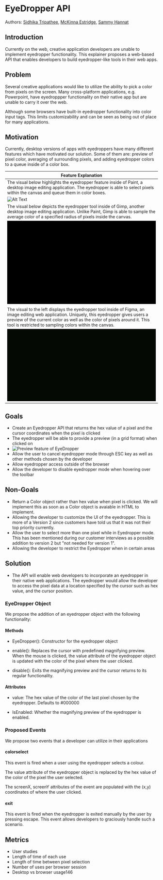 # EyeDropper API 
Authors: [Sidhika Tripathee](https://github.com/t-sitri), [McKinna Estridge](https://github.com/t-saestr), [Sammy Hannat](https://github.com/samhannat)

## Introduction
Currently on the web, creative application developers are unable to implement eyedropper functionality. This explainer proposes a web-based API that enables developers to build eyedropper-like tools in their web apps. 

## Problem

Several creative applications would like to utilize the ability to pick a color from pixels on the screen. Many cross-platform applications, e.g. Powerpoint, have eyedroppper functionality on their native app but are unable to carry it over the web.      
   
Although some browsers have built-in eyedropper functionality into color input tags. This limits customizability and can be seen as being out of place for many applications. 

## Motivation

Currently, desktop versions of apps with eyedroppers have many different features which have motivated our solution. Some of them are: preview of pixel color, averaging of surrounding pixels, and adding eyedropper colors to a queue inside of a color box.

| Feature Explanation |
| ------------- |
| The visual below highlights the eyedropper feature inside of Paint, a desktop image editing application. The eyedropper is able to select pixels within the canvas and queue them in color boxes. |
| ![Alt Text](paint.gif) |
| The visual below depicts the eyedropper tool inside of Gimp, another desktop image editing application. Unlike Paint, Gimp is able to sample the average color of a specified radius of pixels inside the canvas. |
| ![Alt Text](gimp.gif) |
| The visual to the left displays the eyedropper tool inside of Figma, an image editing web application. Uniquely, this eyedropper gives users a preview of the current color as well as the color of pixels around it. This tool is restricted to sampling colors within the canvas. |
| ![Alt Text](figma.gif)|

## Goals 
- Create an Eyedropper API that returns the hex value of a pixel and the cursor coordinates when the pixel is clicked 
- The eyedropper will be able to provide a preview (in a grid format) when clicked on
- <img src= "https://github.com/SamHannat/EyeDropperExplainer/blob/master/preview.png" alt= "Preview feature of EyeDropper" max-height= "150"/>
- Allow the user to cancel eyedropper mode through ESC key as well as other methods chosen by the developer  
- Allow eyedropper access outside of the browser 
- Allow the developer to disable eyedropper mode when hovering over the toolbar

## Non-Goals
- Return a Color object rather than hex value when pixel is clicked. We will implement this as soon as a Color object is avaiable in HTML to implement. 
- Allowing the developer to customize the UI of the eyedropper. This is more of a Version 2 since customers have told us that it was not their top priority currently. 
- Allow the user to select more than one pixel while in Eyedropper mode. This has been mentioned during our customer interviews as a possible addition to version 2 but "not needed for version 1".
- Allowing the developer to restrict the Eyedropper when in certain areas

## Solution
 - The API will enable web developers to incorporate an eyedropper in their native web applications. The eyedropper would allow the developer to access the pixel data at a location specified by the cursor such as hex value, and the cursor position.  

### EyeDropper Object

We propose the addition of an eyedropper object with the following functionality:

#### Methods
- EyeDropper(): Constructor for the eyedropper object
- enable():  Replaces the cursor with predefined magnifying preview. When the mouse is clicked, the value attribute of the eyedropper object is updated with the color of the pixel where the user clicked. 

- disable(): Exits the magnifying preview and the cursor returns to its regular functionality. 

#### Attributes 
- value: The hex value of the color of the last pixel chosen by the eyedropper. Defaults to #000000  

- IsEnabled: Whether the magnifying preview of the eyedropper is enabled.  

### Proposed Events

We propose two events that a developer can utilize in their applications

#### colorselect
This event is fired when a user using the eyedropper selects a colour. 

The value attribute of the eyedropper object is replaced by the hex value of the color of the pixel the user selected. 

The screenX, screenY attributes of the event are populated with the (x,y) coordinates of where the user clicked. 

#### exit

This event is fired when the eyedropper is exited manually by the user by pressing escape. This event allows developers to graciously handle such a scenario. 

## Metrics
- User studies
- Length of time of each use
- Length of time between pixel selection
- Number of uses per browser session
- Desktop vs browser usage146
